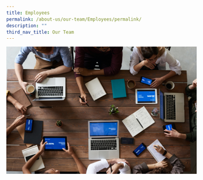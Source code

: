 ```yaml
---
title: Employees
permalink: /about-us/our-team/Employees/permalink/
description: ""
third_nav_title: Our Team
---
```

![](/images/pexels-fauxels-3183150.jpg)